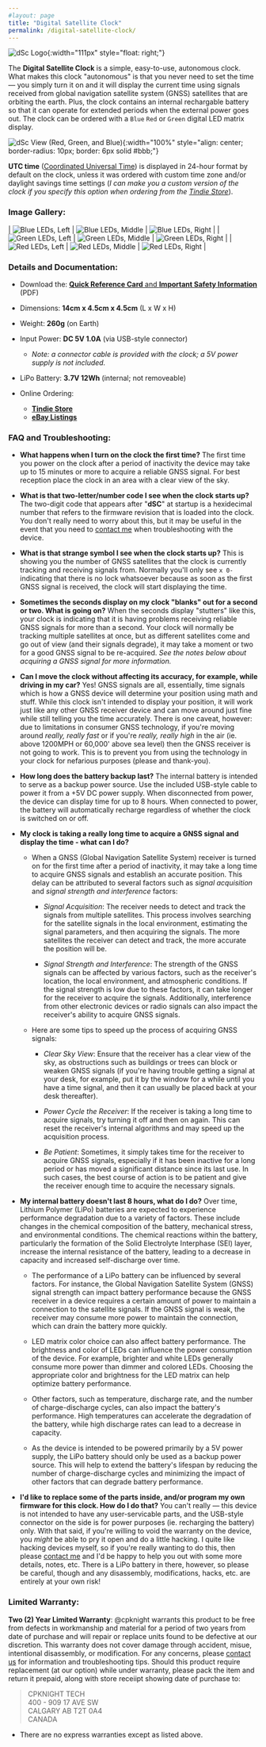 ```yaml
---
#layout: page
title: "Digital Satellite Clock"
permalink: /digital-satellite-clock/
---
```


![dSc Logo](/assets/img/logo-digital-satellite-clock-reduced.png){:width="111px" style="float: right;"}

The **Digital Satellite Clock** is a simple, easy-to-use, autonomous clock. What makes this clock "autonomous" is that you never need to set the time &mdash; you simply turn it on and it will display the current time using signals received from global navigation satellite system (GNSS) satellites that are orbiting the earth. Plus, the clock contains an internal rechargable battery so that it can operate for extended periods when the external power goes out. The clock can be ordered with a `Blue` `Red` or `Green` digital LED matrix display.

![dSc View (Red, Green, and Blue)](/assets/img/yonne-rgb.png){:width="100%" style="align: center; border-radius: 10px; border: 6px solid #bbb;"}

**UTC time** ([Coordinated Universal Time](https://en.wikipedia.org/wiki/Coordinated_Universal_Time)) is displayed in 24-hour format by default on the clock, unless it was ordered with custom time zone and/or daylight savings time settings (_I can make you a custom version of the clock if you specify this option when ordering from the [Tindie Store](https://www.tindie.com/products/cpknight/assets/img/)_).

### Image Gallery:

| ![Blue LEDs, Left](/assets/img/yonne-blue-left.png) | ![Blue LEDs, Middle](/assets/img/yonne-blue.png) | ![Blue LEDs, Right](/assets/img/yonne-blue-right.png) |
| ![Green LEDs, Left](/assets/img/yonne-green-left.png) | ![Green LEDs, Middle](/assets/img/yonne-green.png) | ![Green LEDs, Right](/assets/img/yonne-green-right.png) |
| ![Red LEDs, Left](/assets/img/yonne-red-left.png) | ![Red LEDs, Middle](/assets/img/yonne-red.png) | ![Red LEDs, Right](/assets/img/yonne-red-right.png) |

### Details and Documentation:

- Download the: [**Quick Reference Card** and **Important Safety Information**](/assets/pdf/PN-YONNE-000-40.pdf) (PDF)

- Dimensions: **14cm x 4.5cm x 4.5cm** (L x W x H)
- Weight: **260g** (on Earth)
- Input Power: **DC 5V 1.0A** (via USB-style connector)
	- _Note: a connector cable is provided with the clock; a 5V power supply is not included._  
- LiPo Battery: **3.7V 12Wh** (internal; not removeable)
  
- Online Ordering: 
	- **[Tindie Store](https://www.tindie.com/cpknight/digital-satellite-clock/)**
	- **[eBay Listings](https://www.ebay.com/sch/i.html?_ssn=cp.knight)**

### FAQ and Troubleshooting:

- **What happens when I turn on the clock the first time?** The first time you power on the clock after a period of inactivity the device may take up to 15 minutes or more to acquire a reliable GNSS signal. For best reception place the clock in an area with a clear view of the sky.  

- **What is that two-letter/number code I see when the clock starts up?** The two-digit code that appears after "**dSC**" at startup is a hexidecimal number that refers to the firmware revision that is loaded into the clock. You don't really need to worry about this, but it may be useful in the event that you need to [contact me](mailto:chris@cpknight.io) when troubleshooting with the device.  

- **What is that strange symbol I see when the clock starts up?** This is showing you the number of GNSS satellites that the clock is currently tracking and receiving signals from. Normally you'll only see `x 0-` indicating that there is no lock whatsoever because as soon as the first GNSS signal is received, the clock will start displaying the time.  

- **Sometimes the seconds display on my clock "blanks" out for a second or two. What is going on?** When the seconds display "stutters" like this, your clock is indicating that it is having problems receiving reliable GNSS signals for more than a second. Your clock will normally be tracking multiple satellites at once, but as different satellites come and go out of view (and their signals degrade), it may take a moment or two for a good GNSS signal to be re-acquired. _See the notes below about acquiring a GNSS signal for more information._  

- **Can I move the clock without affecting its accuracy, for example, while driving in my car?** Yes! GNSS signals are all, essentially, time signals which is how a GNSS device will determine your position using math and stuff. While this clock isn't intended to display your position, it will work just like any other GNSS receiver device and can move around just fine while still telling you the time accurately. There is one caveat, however: due to limitations in consumer GNSS technology, if you're moving around _really, really fast_ or if you're _really, really high_ in the air (ie. above 1200MPH or 60,000' above sea level) then the GNSS receiver is not going to work. This is to prevent you from using the technology in your clock for nefarious purposes (please and thank-you).  

- **How long does the battery backup last?** The internal battery is intended to serve as a backup power source. Use the included USB-style cable to power it from a +5V DC power supply. When disconnected from power, the device can display time for up to 8 hours. When connected to power, the battery will automatically recharge regardless of whether the clock is switched on or off.  


- **My clock is taking a really long time to acquire a GNSS signal and display the time - what can I do?**
	- When a GNSS (Global Navigation Satellite System) receiver is turned on for the first time after a period of inactivity, it may take a long time to acquire GNSS signals and establish an accurate position. This delay can be attributed to several factors such as _signal acquisition_ and _signal strength and interference_ factors:  

		- _Signal Acquisition_: The receiver needs to detect and track the signals from multiple satellites. This process involves searching for the satellite signals in the local environment, estimating the signal parameters, and then acquiring the signals. The more satellites the receiver can detect and track, the more accurate the position will be.  

		- _Signal Strength and Interference_: The strength of the GNSS signals can be affected by various factors, such as the receiver's location, the local environment, and atmospheric conditions. If the signal strength is low due to these factors, it can take longer for the receiver to acquire the signals. Additionally, interference from other electronic devices or radio signals can also impact the receiver's ability to acquire GNSS signals.  

	- Here are some tips to speed up the process of acquiring GNSS signals:  

		- _Clear Sky View_: Ensure that the receiver has a clear view of the sky, as obstructions such as buildings or trees can block or weaken GNSS signals (if you're having trouble getting a signal at your desk, for example, put it by the window for a while until you have a time signal, and then it can usually be placed back at your desk thereafter).  

		- _Power Cycle the Receiver_: If the receiver is taking a long time to acquire signals, try turning it off and then on again. This can reset the receiver's internal algorithms and may speed up the acquisition process.  

		- _Be Patient_: Sometimes, it simply takes time for the receiver to acquire GNSS signals, especially if it has been inactive for a long period or has moved a significant distance since its last use. In such cases, the best course of action is to be patient and give the receiver enough time to acquire the necessary signals.  
  

- **My internal battery doesn't last 8 hours, what do I do?** Over time, Lithium Polymer (LiPo) batteries are expected to experience performance degradation due to a variety of factors. These include changes in the chemical composition of the battery, mechanical stress, and environmental conditions. The chemical reactions within the battery, particularly the formation of the Solid Electrolyte Interphase (SEI) layer, increase the internal resistance of the battery, leading to a decrease in capacity and increased self-discharge over time.

	- The performance of a LiPo battery can be influenced by several factors. For instance, the Global Navigation Satellite System (GNSS) signal strength can impact battery performance because the GNSS receiver in a device requires a certain amount of power to maintain a connection to the satellite signals. If the GNSS signal is weak, the receiver may consume more power to maintain the connection, which can drain the battery more quickly.  

	- LED matrix color choice can also affect battery performance. The brightness and color of LEDs can influence the power consumption of the device. For example, brighter and white LEDs generally consume more power than dimmer and colored LEDs. Choosing the appropriate color and brightness for the LED matrix can help optimize battery performance.  

	- Other factors, such as temperature, discharge rate, and the number of charge-discharge cycles, can also impact the battery's performance. High temperatures can accelerate the degradation of the battery, while high discharge rates can lead to a decrease in capacity.  

	- As the device is intended to be powered primarily by a 5V power supply, the LiPo battery should only be used as a backup power source. This will help to extend the battery's lifespan by reducing the number of charge-discharge cycles and minimizing the impact of other factors that can degrade battery performance.  
  

- **I'd like to replace some of the parts inside, and/or program my own firmware for this clock. How do I do that?** You can't really &mdash; this device is not intended to have any user-servicable parts, and the USB-style connector on the side is for power purposes (ie. recharging the battery) only. With that said, if you're willing to void the warranty on the device, you _might_ be able to pry it open and do a little hacking. I quite like hacking devices myself, so if you're really wanting to do this, then please [contact me](mailto:chris@cpknight.io) and I'd be happy to help you out with some more details, notes, etc. There is a LiPo battery in there, however, so please be careful, though and any disassembly, modifications, hacks, etc. are entirely at your own risk!  
  
  
### Limited Warranty:

**Two (2) Year Limited Warranty**: @cpknight warrants this product to be free from defects in workmanship and material for a period of two years from date of purchase and will repair or replace units found to be defective at our discretion. This warranty does not cover damage through accident, misue, intentional disassembly, or modification. For any concerns, please [contact us](mailto:chris@cpknight.io) for information and troubleshooting tips. Should this product require replacement (at our option) while under warranty, please pack the item and return it prepaid, along with store receiipt showing date of purchase to:

> CPKNIGHT TECH  
> 400 - 909 17 AVE SW  
> CALGARY AB  T2T 0A4  
> CANADA  

- There are no express warranties except as listed above. 
